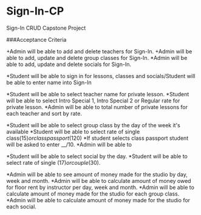 # Sign-In-CP
Sign-In CRUD Capstone Project

###Acceptance Criteria

+Admin will be able to add and delete teachers for Sign-In.
+Admin will be able to add, update and delete group classes for Sign-In.
*Admin will be able to add, update and delete socials for Sign-In.

*Student will be able to sign in for lessons, classes and socials/Student will be able to enter name into Sign-In

*Student will be able to select teacher name for private lesson.
*Student will be able to select Intro Special 1, Intro Special 2 or Regular rate for private lesson.
*Admin will be able to total number of private lessons for each teacher and sort by rate. 

*Student will be able to select group class by the day of the week it's available
*Student will be able to select rate of single class($15) or class passport($120)
*If student selects class passport student will be asked to enter __/10.
*Admin will be able to 

*Student will be able to select social by the day.
*Student will be able to select rate of single ($17) or couple ($30).

*Admin will be able to see amount of money made for the studio by day, week and month. 
*Admin will be able to calculate amount of money owed for floor rent by instructor per day, week and month.
*Admin will be able to calculate amount of money made for the studio for each group class.
*Admin will be able to calculate amount of money made for the studio for each social.
